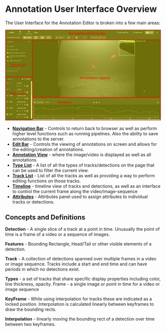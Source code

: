 # Annotation User Interface Overview

The User Interface for the Annotation Editor is broken into a few main areas:

![UI Full View Highlighted](images/UIView/UIFullViewHighlight.png)

* **[Navigation Bar](UI-Navigation-Bar.md)** - Controls to return back to browser as well as perform higher level functions such as running pipelines.  Also the ability to save annotations to the server.
* **[Edit Bar](UI-Edit-Bar.md)** - Controls the viewing of annotations on screen and allows for the editing/creation of annotations.
* **[Annotation View](UI-Annotation-View.md)** - where the image/video is displayed as well as all annotations
* **[Type List](UI-Type-List.md)** - A list of all the types of tracks/detections on the page that can be used to filter the current view.
* **[Track List](UI-Track-List.md)** - List of all the tracks as well as providing a way to perform editing functions on those tracks.
* **[Timeline](UI-Timeline.md)** - timeline view of tracks and detections, as well as an interface to control the current frame along the video/image-sequence
* **[Attributes](Attributes.md)** - Attributes panel used to assign attributes to individual tracks or detections.

## Concepts and Definitions

**Detection** - A single slice of a track at a point in time.  Unusually the point of time is a frame of a video or a sequence of images.

**Features** - Bounding Rectangle, Head/Tail or other visible elements of a detection.

**Track** - A collection of detections spanned over multiple frames in a video or image sequence.  Tracks include a start and end time and can have periods in which no detections exist.

**Types** - a set of tracks that share specific display properties including color, line thickness, opacity.
Frame - a single image or point in time for a video or image sequence

**KeyFrame** - While using interpolation for tracks these are indicated as a locked position.  Interpolation is calculated linearly between keyframes to draw the bounding rects.

**Interpolation** - linearly moving the bounding rect of a detection over time between two keyframes.
